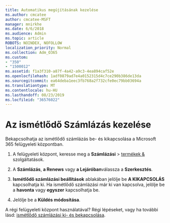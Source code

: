 ```yaml
---
title: Automatikus megújításának kezelése
ms.author: cmcatee
author: cmcatee-MSFT
manager: mnirkhe
ms.date: 6/6/2018
ms.audience: Admin
ms.topic: article
ROBOTS: NOINDEX, NOFOLLOW
localization_priority: Normal
ms.collection: Adm_O365
ms.custom:
- "350"
- "1500012"
ms.assetid: f1a3f310-a87f-4a42-a9c3-4ea894caf52e
ms.openlocfilehash: 1adf0879ad7e4a0152315d4c7ce290b386de13da
ms.sourcegitcommit: ea64deba1eec3fb768a2f732cfe0ec79bb03694a
ms.translationtype: MT
ms.contentlocale: hu-HU
ms.lasthandoff: 08/23/2019
ms.locfileid: "36576022"
---
```

# <a name="manage-recurring-billing"></a>Az ismétlődő Számlázás kezelése

Bekapcsolhatja az ismétlődő számlázás be- és kikapcsolása a Microsoft 365 felügyeleti központban.
  
1. A felügyeleti központ, keresse meg a **Számlázási** \> [termékek &](https://go.microsoft.com/fwlink/p/?linkid=842054) szolgáltatások.

2. A **Számlázás**, **a Renews** vagy **a Lejáróban**válassza a **Szerkesztés**.

3. **Ismétlődő számlázási beállítások** ablakában jelölje be **A KIKAPCSOLÁS** kapcsolhatja ki. Ha ismétlődő számlázási már ki van kapcsolva, jelölje be a **havonta** vagy **egyszer** kapcsolhatja be.

4. Jelölje be a **Küldés módosítása**.

A régi felügyeleti központ használatával? Régi lépéseket, vagy ha további lásd: [ismétlődő számlázási ki- és bekapcsolása](https://docs.microsoft.com/office365/admin/subscriptions-and-billing/renew-your-subscription?view=o365-worldwide#turn-recurring-billing-off-or-on).

